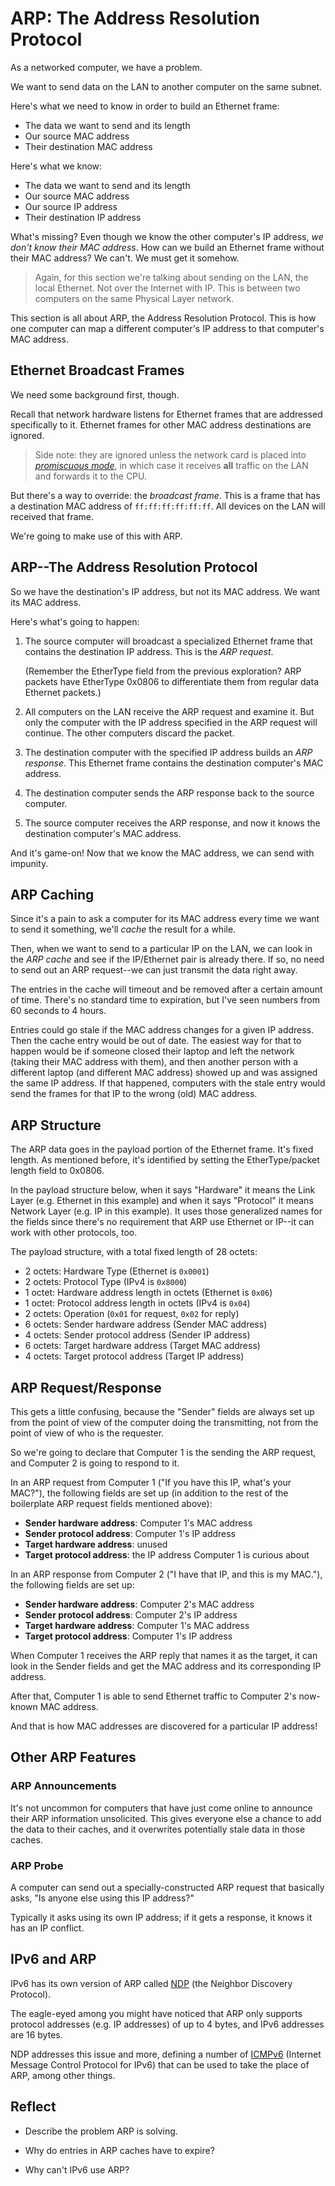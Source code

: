 # ARP: The Address Resolution Protocol

As a networked computer, we have a problem.

We want to send data on the LAN to another computer on the same subnet.

Here's what we need to know in order to build an Ethernet frame:

* The data we want to send and its length
* Our source MAC address
* Their destination MAC address

Here's what we know:

* The data we want to send and its length
* Our source MAC address
* Our source IP address
* Their destination IP address

What's missing? Even though we know the other computer's IP address, _we
don't know their MAC address_. How can we build an Ethernet frame
without their MAC address? We can't. We must get it somehow.

> Again, for this section we're talking about sending on the LAN, the
> local Ethernet. Not over the Internet with IP. This is between two
> computers on the same Physical Layer network.

This section is all about ARP, the Address Resolution Protocol. This is
how one computer can map a different computer's IP address to that
computer's MAC address.

## Ethernet Broadcast Frames

We need some background first, though.

Recall that network hardware listens for Ethernet frames that are
addressed specifically to it. Ethernet frames for other MAC address
destinations are ignored.

> Side note: they are ignored unless the network card is placed into
> [_promiscuous mode_](https://en.wikipedia.org/wiki/Promiscuous_mode),
> in which case it receives **all** traffic on the LAN and forwards it
> to the CPU.

But there's a way to override: the _broadcast frame_. This is a frame
that has a destination MAC address of `ff:ff:ff:ff:ff:ff`. All devices
on the LAN will received that frame.

We're going to make use of this with ARP.

## ARP--The Address Resolution Protocol

So we have the destination's IP address, but not its MAC address. We
want its MAC address.

Here's what's going to happen:

1. The source computer will broadcast a specialized Ethernet frame that
   contains the destination IP address. This is the _ARP request_.

   (Remember the EtherType field from the previous exploration? ARP
   packets have EtherType 0x0806 to differentiate them from regular data
   Ethernet packets.)

2. All computers on the LAN receive the ARP request and examine it. But
   only the computer with the IP address specified in the ARP request
   will continue. The other computers discard the packet.

3. The destination computer with the specified IP address builds an _ARP
   response_. This Ethernet frame contains the destination computer's
   MAC address.

4. The destination computer sends the ARP response back to the source
   computer.

5. The source computer receives the ARP response, and now it knows the
   destination computer's MAC address.

And it's game-on! Now that we know the MAC address, we can send with
impunity.

## ARP Caching

Since it's a pain to ask a computer for its MAC address every time we
want to send it something, we'll _cache_ the result for a while.

Then, when we want to send to a particular IP on the LAN, we can look in
the _ARP cache_ and see if the IP/Ethernet pair is already there. If so,
no need to send out an ARP request--we can just transmit the data right
away.

The entries in the cache will timeout and be removed after a certain
amount of time. There's no standard time to expiration, but I've seen
numbers from 60 seconds to 4 hours.

Entries could go stale if the MAC address changes for a given IP
address. Then the cache entry would be out of date. The easiest way for
that to happen would be if someone closed their laptop and left the
network (taking their MAC address with them), and then another person
with a different laptop (and different MAC address) showed up and was
assigned the same IP address. If that happened, computers with the
stale entry would send the frames for that IP to the wrong (old) MAC
address.

## ARP Structure

The ARP data goes in the payload portion of the Ethernet frame. It's
fixed length. As mentioned before, it's identified by setting the
EtherType/packet length field to 0x0806.

In the payload structure below, when it says "Hardware" it means the
Link Layer (e.g. Ethernet in this example) and when it says "Protocol"
it means Network Layer (e.g. IP in this example). It uses those
generalized names for the fields since there's no requirement that ARP
use Ethernet or IP--it can work with other protocols, too.

The payload structure, with a total fixed length of 28 octets:

* 2 octets: Hardware Type (Ethernet is `0x0001`)
* 2 octets: Protocol Type (IPv4 is `0x8000`)
* 1 octet: Hardware address length in octets (Ethernet is `0x06`)
* 1 octet: Protocol address length in octets (IPv4 is `0x04`)
* 2 octets: Operation (`0x01` for request, `0x02` for reply)
* 6 octets: Sender hardware address (Sender MAC address)
* 4 octets: Sender protocol address (Sender IP address)
* 6 octets: Target hardware address (Target MAC address)
* 4 octets: Target protocol address (Target IP address)

## ARP Request/Response

This gets a little confusing, because the "Sender" fields are always set
up from the point of view of the computer doing the transmitting, not
from the point of view of who is the requester.

So we're going to declare that Computer 1 is the sending the ARP
request, and Computer 2 is going to respond to it.

In an ARP request from Computer 1 ("If you have this IP, what's your
MAC?"), the following fields are set up (in addition to the rest of the
boilerplate ARP request fields mentioned above):

* **Sender hardware address**: Computer 1's MAC address
* **Sender protocol address**: Computer 1's IP address
* **Target hardware address**: unused
* **Target protocol address**: the IP address Computer 1 is curious
  about

In an ARP response from Computer 2 ("I have that IP, and this is my
MAC."), the following fields are set up:

* **Sender hardware address**: Computer 2's MAC address
* **Sender protocol address**: Computer 2's IP address
* **Target hardware address**: Computer 1's MAC address
* **Target protocol address**: Computer 1's IP address

When Computer 1 receives the ARP reply that names it as the target, it
can look in the Sender fields and get the MAC address and its
corresponding IP address.

After that, Computer 1 is able to send Ethernet traffic to Computer 2's
now-known MAC address.

And that is how MAC addresses are discovered for a particular IP
address!

## Other ARP Features

### ARP Announcements

It's not uncommon for computers that have just come online to announce
their ARP information unsolicited. This gives everyone else a chance to
add the data to their caches, and it overwrites potentially stale data
in those caches.

### ARP Probe

A computer can send out a specially-constructed ARP request that
basically asks, "Is anyone else using this IP address?"

Typically it asks using its own IP address; if it gets a response, it
knows it has an IP conflict.

## IPv6 and ARP

IPv6 has its own version of ARP called
[NDP](https://en.wikipedia.org/wiki/Neighbor_Discovery_Protocol) (the
Neighbor Discovery Protocol).

The eagle-eyed among you might have noticed that ARP only supports
protocol addresses (e.g. IP addresses) of up to 4 bytes, and IPv6
addresses are 16 bytes.

NDP addresses this issue and more, defining a number of
[ICMPv6](https://en.wikipedia.org/wiki/Internet_Control_Message_Protocol_for_IPv6)
(Internet Message Control Protocol for IPv6) that can be used to take
the place of ARP, among other things.

## Reflect

* Describe the problem ARP is solving.

* Why do entries in ARP caches have to expire?

* Why can't IPv6 use ARP?
